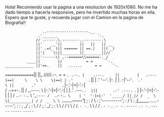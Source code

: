 Hola! Recomiendo usar la pagina a una resolucion de 1920x1080. 
No me ha dado tiempo a hacerla responsive, pero he invertido muchas horas en ella.
Espero que te guste, y recuerda jugar con el Camion en la pagina de Biografia!!

                     ..-------------------.__
                   .'_______                  `-.
                  // .-----.\.--------..--------.\
                  ||'    __'||        ||   ||   || __
                  ||' .=(_ )|| ====== || ==.|   ||( _)
                  ||'|    \\||________||________||//
                  ||'------\) ,--======\\======-._/
              ____||        |/           = =      `-.
    _____________ ||'==.    ||   ......      = =     `-.
   `=============`||        ||_ /////.--.        = =    `. .--.
   |    .---.     ||        |   .----|==|     \    \ \    \|==|
   | .'       `.  ||        | .'     '--'.    |-.  | |  .-|'--'`. 
   .'           \ ||        .'            `.  |-.'-|=|-'.-|      \
  /    .-==-.    \||       /  _.----.       \ |-.'-|=|-'.-|      |
 |  .' .---. `.  |||       .-' .---. `.     | |-.'-|=|-'.-|      |
 | / .`.- -.`. \ '\_`---- /  .`.- -.`. \    | '  '-|=|-'  '_____/
[|_|/ /  _  \ \|__________| / /  _  \ \ `_____.......-----'_____]
    ; : / \ : ;'----------'; :  / \  : ;[_____.......-----'; :
    : ; \_/ ; : \     / /  ; :  \_/  ; :          \ \     / /
    \ \     / /. `- -` .    \ \     / /            . `- -` .
     . `- -` .  `-----`      . `- -` .              `-----`
      `-----`                 `-----`